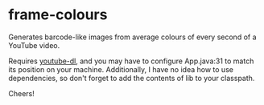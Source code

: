 # frame-colours
Generates barcode-like images from average colours of every second of a YouTube video.


Requires <a href="https://github.com/rg3/youtube-dl">youtube-dl</a>, and you may have to configure App.java:31 to match its position on your machine. Additionally, I have no idea how to use dependencies, so don't forget to add the contents of lib to your classpath.

Cheers!
